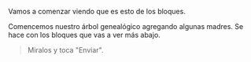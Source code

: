 Vamos a comenzar viendo que es esto de los bloques. 

Comencemos nuestro árbol genealógico agregando algunas madres. Se hace con los bloques que vas a ver más abajo. 

> Miralos y toca "Enviar".